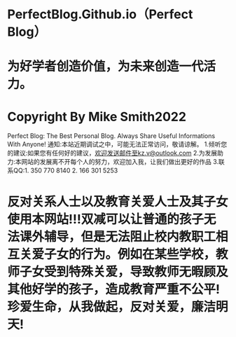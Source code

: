 # PerfectBlog.Github.io（Perfect Blog）
# 为好学者创造价值，为未来创造一代活力。
# Copyright By Mike Smith2022
Perfect Blog: The Best Personal Blog. Always Share Useful Informations With Anyone!
通知:本站近期调试之中，可能无法正常访问，敬请谅解。
1.倾听您的建议:如果您有任何好的建议，欢迎发送邮件至kz.v@outlook.com
2.为发展助力:本网站的发展离不开每个人的努力，欢迎加入我，让我们做出更好的作品
3.联系QQ:1. 350 770 8140     2. 166 301 5253
# 反对关系人士以及教育关爱人士及其子女使用本网站!!!双减可以让普通的孩子无法课外辅导，但是无法阻止校内教职工相互关爱子女的行为。例如在某些学校，教师子女受到特殊关爱，导致教师无暇顾及其他好学的孩子，造成教育严重不公平!珍爱生命，从我做起，反对关爱，廉洁明天!

